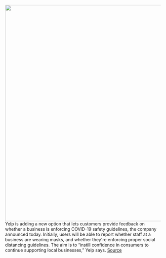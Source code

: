 <img src='https://cdn.vox-cdn.com/thumbor/TyxAkCGgj7XzqiSh0P1fgP4MoZ8=/0x0:4500x3000/1200x800/filters:focal(1890x1140:2610x1860)/cdn.vox-cdn.com/uploads/chorus_image/image/68654368/Compliant_and_Noncompliant_Health___Safety_Restaurant_Example.0.jpg' width='700px' /><br/>
Yelp is adding a new option that lets customers provide feedback on whether a business is enforcing COVID-19 safety guidelines, the company announced today. Initially, users will be able to report whether staff at a business are wearing masks, and whether they're enforcing proper social distancing guidelines. The aim is to “instill confidence in consumers to continue supporting local businesses,” Yelp says.
<a href='https://www.theverge.com/2021/1/12/22226545/yelp-covid-19-safety-measures-mask-wearing-social-distancing'> Source <a/>